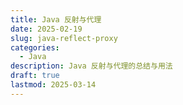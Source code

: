```yaml
---
title: Java 反射与代理
date: 2025-02-19
slug: java-reflect-proxy
categories:
  - Java
description: Java 反射与代理的总结与用法
draft: true
lastmod: 2025-03-14
---
```

